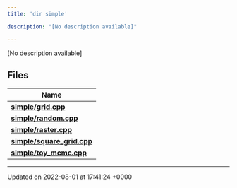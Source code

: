 ```yaml
---
title: 'dir simple'

description: "[No description available]"

---
```







[No description available]

## Files

| Name           |
| -------------- |
| **[simple/grid.cpp](/documentation/code/darkbit_development/files/grid_8cpp/#file-grid.cpp)**  |
| **[simple/random.cpp](/documentation/code/darkbit_development/files/random_8cpp/#file-random.cpp)**  |
| **[simple/raster.cpp](/documentation/code/darkbit_development/files/raster_8cpp/#file-raster.cpp)**  |
| **[simple/square_grid.cpp](/documentation/code/darkbit_development/files/square__grid_8cpp/#file-square-grid.cpp)**  |
| **[simple/toy_mcmc.cpp](/documentation/code/darkbit_development/files/toy__mcmc_8cpp/#file-toy-mcmc.cpp)**  |






-------------------------------

Updated on 2022-08-01 at 17:41:24 +0000
